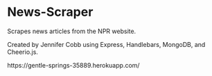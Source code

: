 # News-Scraper
<p>Scrapes news articles from the NPR website.</p>
<p>Created by Jennifer Cobb using Express, Handlebars, MongoDB, and Cheerio.js.</p>
https://gentle-springs-35889.herokuapp.com/
